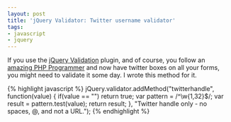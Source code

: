 ```yaml
---
layout: post
title: 'jQuery Validator: Twitter username validator'
tags:
- javascript
- jquery
---
```


If you use the [jQuery Validation](http://docs.jquery.com/Plugins/Validation) plugin, and of course, you follow an [amazing PHP Programmer](http://twitter.com/aaronsaray) and now have twitter boxes on all your forms, you might need to validate it some day.  I wrote this method for it.

{% highlight javascript %}
jQuery.validator.addMethod("twitterhandle", function(value) {
         if(value == "") return true;
         var pattern = /^\w{1,32}$/;
         var result = pattern.test(value);
         return result;
    }, "Twitter handle only - no spaces, @, and not a URL.");
{% endhighlight %}    
